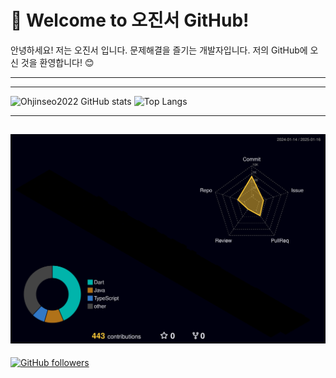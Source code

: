 <!--
**Ohjinseo2022/Ohjinseo2022** is a ✨ _special_ ✨ repository because its `README.md` (this file) appears on your GitHub profile.

Here are some ideas to get you started:

- 🔭 I’m currently working on ...
- 🌱 I’m currently learning ...
- 👯 I’m looking to collaborate on ...
- 🤔 I’m looking for help with ...
- 💬 Ask me about ...
- 📫 How to reach me: ...
- 😄 Pronouns: ...
- ⚡ Fun fact: ...
-->
# 👋 Welcome to 오진서 GitHub!
안녕하세요! 저는 오진서 입니다. 문제해결을 즐기는 개발자입니다. 저의 GitHub에 오신 것을 환영합니다! 😊

---


---


![Ohjinseo2022 GitHub stats](https://github-readme-stats.vercel.app/api?username=Ohjinseo2022&show_icons=true&theme=radical&size_weight=0.5&count_weight=0.5)
![Top Langs](https://github-readme-stats.vercel.app/api/top-langs/?username=Ohjinseo2022&layout=compact&theme=radical&size_weight=0.5&count_weight=0.5&exclude_repo=Showmeeverything)

---

![](./profile-3d-contrib/profile-night-rainbow.svg)
---
[![GitHub followers](https://img.shields.io/github/followers/Ohjinseo2022?style=social)](https://github.com/Ohjinseo2022)
